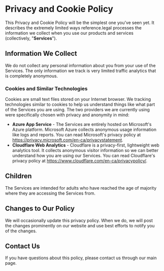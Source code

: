# Privacy and Cookie Policy

This Privacy and Cookie Policy will be the simplest one you've seen yet.  It describes the extremely limited ways reference.legal processes the information we collect when you use our products and services (collectively, "**Services**").

## Information We Collect

We do not collect any personal information about you from your use of the Services.  The only information we track is very limited traffic analytics that is completely anonymous.

### Cookies and Similar Technologies

Cookies are small text files stored on your Internet browser. We tracking technologies similar to cookies to help us understand things like what part of the Services you are using.  The two providers we are currently using were specifically chosen with privacy and anonymity in mind:

* **Azure App Service** - The Services are entirely hosted on Microsoft's Azure platform.  Microsoft Azure collects anonymous usage information like logs and reports.  You can read Microsoft's privacy policy at <https://privacy.microsoft.com/en-ca/privacystatement>.
* **Cloudflare Web Analytics** - Cloudflare is a privacy-first, lightweight web analytics tool.  It collects anonymous visitor information so we can better understand how you are using our Services.  You can read Cloudflare's privacy policy at <https://www.cloudflare.com/en-ca/privacypolicy/>.

## Children

The Services are intended for adults who have reached the age of majority where they are accessing the Services from.

## Changes to Our Policy

We will occasionally update this privacy policy. When we do, we will post the changes prominently on our website and use best efforts to notify you of the changes.

## Contact Us

If you have questions about this policy, please contact us through our main page.